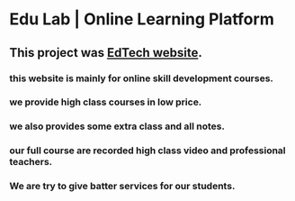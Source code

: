 # Edu Lab | Online Learning Platform

## This project was [EdTech website](https://edu-lab-pranto.netlify.app/).

### this website is mainly for online skill development courses.

### we provide high class courses in low price.

### we also provides some extra class and all notes.

### our full course are recorded high class video and professional teachers.

### We are try to give batter services for our students.
